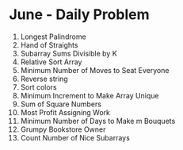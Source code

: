 # June - Daily Problem

1. Longest Palindrome <br/>
2. Hand of Straights <br/>
3. Subarray Sums Divisible by K <br/>
4. Relative Sort Array <br/>
5. Minimum Number of Moves to Seat Everyone <br/>
6. Reverse string <br/>
7. Sort colors <br/>
8. Minimum Increment to Make Array Unique <br/>
9. Sum of Square Numbers <br/>
10. Most Profit Assigning Work <br/>
11. Minimum Number of Days to Make m Bouquets  <br/>
12. Grumpy Bookstore Owner <br/>
13. Count Number of Nice Subarrays <br/>

